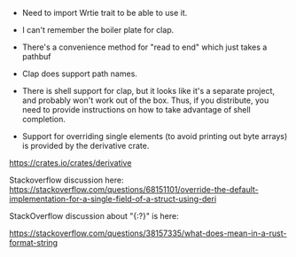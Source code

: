 - Need to import Wrtie trait to be able to use it.
- I can't remember the boiler plate for clap.
- There's a convenience method for "read to end" which
  just takes a pathbuf
- Clap does support path names.
- There is shell support for clap, but it looks like
it's a separate project, and probably won't work out
of the box. Thus, if you distribute, you need to provide
instructions on how to take advantage of shell completion.

- Support for overriding single elements (to avoid printing out byte arrays)
is provided by the derivative crate.

https://crates.io/crates/derivative

Stackoverflow discussion here:
https://stackoverflow.com/questions/68151101/override-the-default-implementation-for-a-single-field-of-a-struct-using-deri

StackOverflow discussion about "{:?}" is here:

https://stackoverflow.com/questions/38157335/what-does-mean-in-a-rust-format-string
